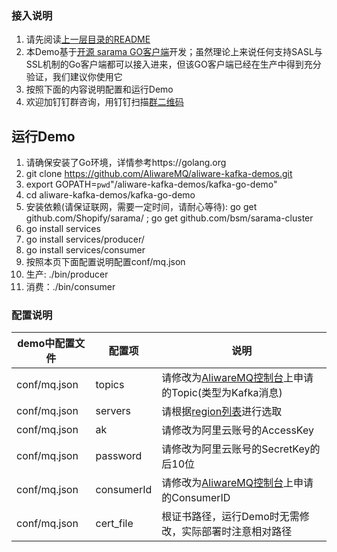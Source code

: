 ### 接入说明

1. 请先阅读[上一层目录的README](https://github.com/AliwareMQ/aliware-kafka-demos)
2. 本Demo基于[开源 sarama GO客户端](https://github.com/Shopify/sarama)开发；虽然理论上来说任何支持SASL与SSL机制的Go客户端都可以接入进来，但该GO客户端已经在生产中得到充分验证，我们建议你使用它
3. 按照下面的内容说明配置和运行Demo
4. 欢迎加钉钉群咨询，用钉钉扫描[群二维码](http://img3.tbcdn.cn/5476e8b07b923/TB1HEQgQpXXXXbdXVXXXXXXXXXX)

## 运行Demo
1. 请确保安装了Go环境，详情参考https://golang.org
2. git clone https://github.com/AliwareMQ/aliware-kafka-demos.git
3. export GOPATH=`pwd`"/aliware-kafka-demos/kafka-go-demo"
4. cd aliware-kafka-demos/kafka-go-demo
5. 安装依赖(请保证联网，需要一定时间，请耐心等待): go get github.com/Shopify/sarama/ ; go get github.com/bsm/sarama-cluster
6. go install services
7. go install services/producer/
8. go install services/consumer
9. 按照本页下面配置说明配置conf/mq.json
10. 生产: ./bin/producer
11. 消费：./bin/consumer

### 配置说明

| demo中配置文件 | 配置项 | 说明 |
| --- | --- | --- |
| conf/mq.json | topics | 请修改为[AliwareMQ控制台](https://help.aliyun.com/document_detail/29536.html)上申请的Topic(类型为Kafka消息) |
| conf/mq.json | servers | 请根据[region列表](https://github.com/AliwareMQ/aliware-kafka-demos)进行选取 |
| conf/mq.json  | ak | 请修改为阿里云账号的AccessKey |
| conf/mq.json  | password | 请修改为阿里云账号的SecretKey的后10位 |
| conf/mq.json  | consumerId | 请修改为[AliwareMQ控制台](https://help.aliyun.com/document_detail/29536.html)上申请的ConsumerID |
| conf/mq.json  | cert_file | 根证书路径，运行Demo时无需修改，实际部署时注意相对路径 |








